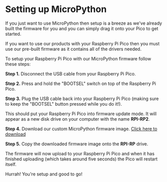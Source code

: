 # Setting up MicroPython

If you just want to use MicroPython then setup is a breeze as we've already built the firmware for you and you can simply drag it onto your Pico to get started.

If you want to use our products with your Raspberry Pi Pico then you must use our pre-built firmware as it contains all of the drivers needed.

To setup your Raspberry Pi Pico with our MicroPython firmware follow these steps:

**Step 1.** Disconnect the USB cable from your Raspberry Pi Pico.

**Step 2.** Press and hold the "BOOTSEL" switch on top of the Raspberry Pi Pico.

**Step 3.** Plug the USB cable back into your Raspberry Pi Pico (making sure to keep the "BOOTSEL" button pressed while you do it!).

This should put your Raspberry Pi Pico into firmware update mode. It will appear as a new disk drive on your computer with the name **RPI-RP2**.

**Step 4.** Download our custom MicroPython firmware image. [Click here to download]()

**Step 5.** Copy the downloaded firmware image onto the **RPI-RP** drive.

The firmware will now upload to your Raspberry Pi Pico and when it has finished uploading (which takes around five seconds) the Pico will restart itself.

Hurrah! You're setup and good to go!